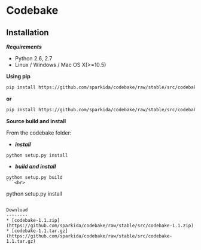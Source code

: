Codebake
========

Installation
------------
***Requirements***
* Python 2.6, 2.7
* Linux / Windows / Mac OS X(>=10.5)

**Using pip**
```bash
pip install https://github.com/sparkida/codebake/raw/stable/src/codebake-1.1.zip
```
**or**
```bash
pip install https://github.com/sparkida/codebake/raw/stable/src/codebake-1.1.tar.gz
```

**Source build and install**

From the codebake folder:
* ***install***<br>
```
python setup.py install
```
* ***build and install***<br>
```
python setup.py build
```<br>
```
python setup.py install
```

Download
--------
* [codebake-1.1.zip](https://github.com/sparkida/codebake/raw/stable/src/codebake-1.1.zip)
* [codebake-1.1.tar.gz](https://github.com/sparkida/codebake/raw/stable/src/codebake-1.1.tar.gz)
 

